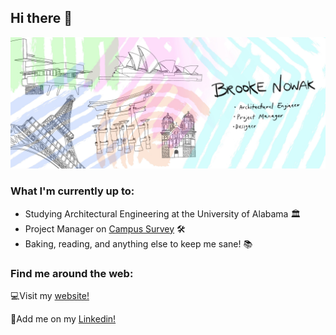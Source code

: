 ## Hi there 👋

![Brooke Nowak Banner](https://github.com/brookenowak/brookenowak/blob/main/GitupBanner.jpg)

### What I'm currently up to:
* Studying Architectural Engineering at the University of Alabama 🏛️
* Project Manager on [Campus Survey](https://github.com/brookenowak/campus-survey) 🛠️
* Baking, reading, and anything else to keep me sane! 📚

### Find me around the web:
💻Visit my [website!](https://bnowak2.wixsite.com/archengr)

🔗Add me on my [Linkedin!](https://www.linkedin.com/in/brooke-nowak-8b260b174/)

